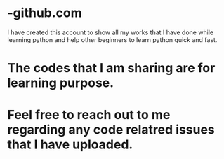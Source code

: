 # -github.com
I have created this account to show all my works that I have done while learning python and help other beginners to learn python quick and fast. 

# The codes that I am sharing are for learning purpose. 
# Feel free to reach out to me regarding any code relatred issues that I have uploaded. 


